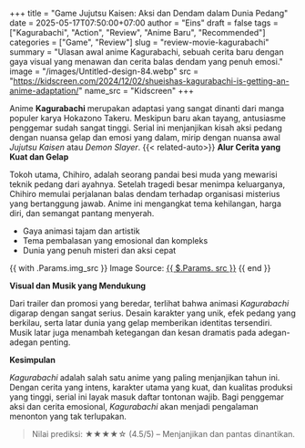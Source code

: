 +++
title = "Game Jujutsu Kaisen: Aksi dan Dendam dalam Dunia Pedang"
date = 2025-05-17T07:50:00+07:00
author = "Eins"
draft = false
tags = ["Kagurabachi", "Action", "Review", "Anime Baru", "Recommended"]
categories = ["Game", "Review"]
slug = "review-movie-kagurabachi"
summary = "Ulasan awal anime Kagurabachi, sebuah cerita baru dengan gaya visual yang menawan dan cerita balas dendam yang penuh emosi."
image = "/images/Untitled-design-84.webp"
src =  "https://kidscreen.com/2024/12/02/shueishas-kagurabachi-is-getting-an-anime-adaptation/"
name_src =  "Kidscreen"
+++

Anime **Kagurabachi** merupakan adaptasi yang sangat dinanti dari manga populer karya Hokazono Takeru. Meskipun baru akan tayang, antusiasme penggemar sudah sangat tinggi. Serial ini menjanjikan kisah aksi pedang dengan nuansa gelap dan emosi yang dalam, mirip dengan nuansa awal _Jujutsu Kaisen_ atau _Demon Slayer_.
{{< related-auto>}}
**Alur Cerita yang Kuat dan Gelap**

Tokoh utama, Chihiro, adalah seorang pandai besi muda yang mewarisi teknik pedang dari ayahnya. Setelah tragedi besar menimpa keluarganya, Chihiro memulai perjalanan balas dendam terhadap organisasi misterius yang bertanggung jawab. Anime ini mengangkat tema kehilangan, harga diri, dan semangat pantang menyerah.

- Gaya animasi tajam dan artistik
- Tema pembalasan yang emosional dan kompleks
- Dunia yang penuh misteri dan aksi cepat
 

<figcaption>
  {{ with .Params.img_src }} Image Source:
  <a href="{{ . }}" target="_blank rel="noopener noreferrer"" class="text-conime-400">{{ $.Params. src }}</a>
  {{ end }}
</figcaption>

**Visual dan Musik yang Mendukung**

Dari trailer dan promosi yang beredar, terlihat bahwa animasi _Kagurabachi_ digarap dengan sangat serius. Desain karakter yang unik, efek pedang yang berkilau, serta latar dunia yang gelap memberikan identitas tersendiri. Musik latar juga menambah ketegangan dan kesan dramatis pada adegan-adegan penting.

**Kesimpulan**

_Kagurabachi_ adalah salah satu anime yang paling menjanjikan tahun ini. Dengan cerita yang intens, karakter utama yang kuat, dan kualitas produksi yang tinggi, serial ini layak masuk daftar tontonan wajib. Bagi penggemar aksi dan cerita emosional, _Kagurabachi_ akan menjadi pengalaman menonton yang tak terlupakan.

> Nilai prediksi: ★★★★☆ (4.5/5) – Menjanjikan dan pantas dinantikan.
